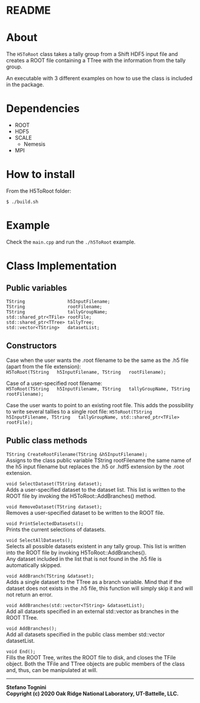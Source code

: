 README
======


# About

The `H5ToRoot` class takes a tally group from a Shift HDF5 input file and creates
a ROOT file containing a TTree with the information from the tally group.

An executable with 3 different examples on how to use the class is included in
the package.



# Dependencies

- ROOT
- HDF5
- SCALE
  - Nemesis
- MPI



# How to install

From the H5ToRoot folder:

```
$ ./build.sh
```



# Example

Check the `main.cpp` and run the `./h5ToRoot` example.



# Class Implementation


## Public variables
```
TString                h5InputFilename;   
TString                rootFilename;   
TString                tallyGroupName;   
std::shared_ptr<TFile> rootFile;   
std::shared_ptr<TTree> tallyTree;   
std::vector<TString>   datasetList;   
```


## Constructors

Case when the user wants the .root filename to be the same as the .h5 file
(apart from the file extension):  
`H5ToRoot(TString   h5InputFilename,
          TString   rootFilename);`


Case of a user-specified root filename:  
`H5ToRoot(TString   h5InputFilename,
          TString   tallyGroupName,
          TString   rootFilename);`


Case the user wants to point to an existing root file. This adds the possibility
to write several tallies to a single root file:
`H5ToRoot(TString   h5InputFilename,
          TString   tallyGroupName,
          std::shared_ptr<TFile> rootFile);`


## Public class methods

`TString CreateRootFilename(TString &h5InputFilename);`   
Assigns to the class public variable TString rootFilename the same name of the
h5 input filename but replaces the .h5 or .hdf5 extension by the .root extension.


`void SelectDataset(TString dataset);`   
Adds a user-specified dataset to the dataset list. This list is written to the
ROOT file by invoking the H5ToRoot::AddBranches() method.


`void RemoveDataset(TString dataset);`   
Removes a user-specified dataset to be written to the ROOT file.


`void PrintSelectedDatasets();`   
Prints the current selections of datasets.   


`void SelectAllDatasets();`   
Selects all possible datasets existent in any tally group. This list is written
into the ROOT file by invoking H5ToRoot::AddBranches().   
Any dataset included in the list that is not found in the .h5 file is
automatically skipped.


`void AddBranch(TString &dataset);`   
Adds a single dataset to the TTree as a branch variable. Mind that if the
dataset does not exists in the .h5 file, this function will simply skip it and
will not return an error.


`void AddBranches(std::vector<TString> &datasetList);`   
Add all datasets specified in an external std::vector<TString> as branches in
the ROOT TTree.


`void AddBranches();`   
Add all datasets specified in the public class member
std::vector<TString> datasetList.


`void End();`   
Fills the ROOT Tree, writes the ROOT file to disk, and closes the TFile object.
Both the TFile and TTree objects are public members of the class and, thus,
can be manipulated at will.



___
**Stefano Tognini**  
**Copyright (c) 2020 Oak Ridge National Laboratory, UT-Battelle, LLC.**
